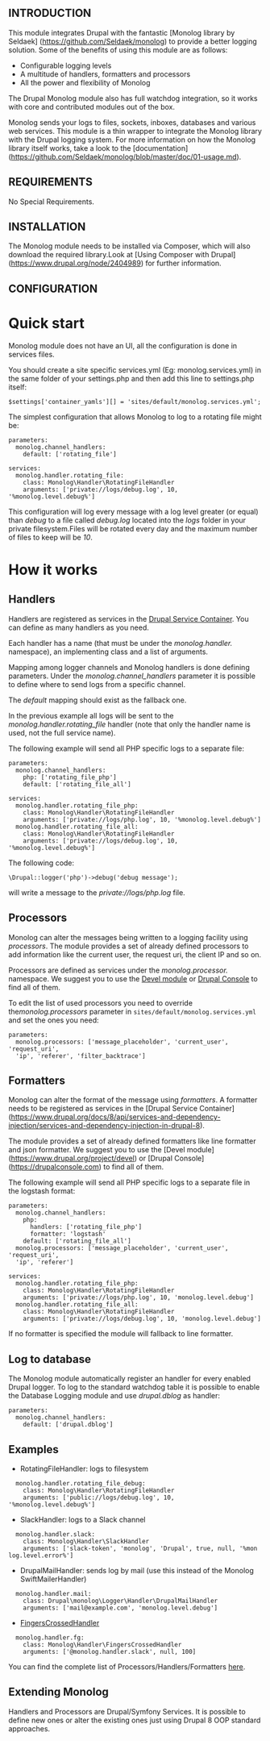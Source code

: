 INTRODUCTION
------------
This module integrates Drupal with the fantastic [Monolog library by Seldaek]
(https://github.com/Seldaek/monolog) to provide a better logging solution.
Some of the benefits of using this module are as follows:

- Configurable logging levels
- A multitude of handlers, formatters and processors
- All the power and flexibility of Monolog

The Drupal Monolog module also has full watchdog integration, so it works with
core and contributed modules out of the box.

Monolog sends your logs to files, sockets, inboxes, databases and various web
services. This module is a thin wrapper to integrate the Monolog library with
the Drupal logging system. For more information on how the Monolog library
itself works, take a look to the [documentation]
(https://github.com/Seldaek/monolog/blob/master/doc/01-usage.md).

REQUIREMENTS
------------
  No Special Requirements.

INSTALLATION
------------
The Monolog module needs to be installed via Composer, which will also download
the required library.Look at [Using Composer with Drupal]
(https://www.drupal.org/node/2404989) for further information.

CONFIGURATION
------------
Quick start
===========

Monolog module does not have an UI, all the configuration is done in services
files.

You should create a site specific services.yml (Eg: monolog.services.yml)
in the same folder of your settings.php and then add this line to settings.php
itself:

```
$settings['container_yamls'][] = 'sites/default/monolog.services.yml';
```

The simplest configuration that allows Monolog to log to a rotating file might
be:

```
parameters:
  monolog.channel_handlers:
    default: ['rotating_file']

services:
  monolog.handler.rotating_file:
    class: Monolog\Handler\RotatingFileHandler
    arguments: ['private://logs/debug.log', 10, '%monolog.level.debug%']
```

This configuration will log every message with a log level greater (or equal)
than *debug* to a file called *debug.log* located into the *logs* folder in your
private filesystem.Files will be rotated every day and the maximum number of
files to keep will be *10*.

How it works
============

Handlers
--------

Handlers are registered as services in the [Drupal Service Container](https://www.drupal.org/docs/8/api/services-and-dependency-injection/services-and-dependency-injection-in-drupal-8).
You can define as many handlers as you need.

Each handler has a name (that must be under the *monolog.handler.* namespace),
an implementing class and a list of arguments.

Mapping among logger channels and Monolog handlers is done defining parameters.
Under the *monolog.channel_handlers* parameter it is possible to define where to
send logs from a specific channel.

The *default* mapping should exist as the fallback one.

In the previous example all logs will be sent to the
*monolog.handler.rotating_file* handler (note that only the handler name is
used, not the full service name).

The following example will send all PHP specific logs to a separate file:

```
parameters:
  monolog.channel_handlers:
    php: ['rotating_file_php']
    default: ['rotating_file_all']

services:
  monolog.handler.rotating_file_php:
    class: Monolog\Handler\RotatingFileHandler
    arguments: ['private://logs/php.log', 10, '%monolog.level.debug%']
  monolog.handler.rotating_file_all:
    class: Monolog\Handler\RotatingFileHandler
    arguments: ['private://logs/debug.log', 10, '%monolog.level.debug%']
```

The following code:

```
\Drupal::logger('php')->debug('debug message');
```

will write a message to the *private://logs/php.log* file.

Processors
----------

Monolog can alter the messages being written to a logging facility using
*processors*. The module provides a set of already defined processors to add
information like the current user, the request uri, the client IP and so on.

Processors are defined as services under the *monolog.processor.* namespace.
We suggest you to use the [Devel module](https://www.drupal.org/project/devel)
or [Drupal Console](https://drupalconsole.com) to find all of them.

To edit the list of used processors you need to override the*monolog.processors*
parameter in `sites/default/monolog.services.yml` and set the ones you need:

```
parameters:
  monolog.processors: ['message_placeholder', 'current_user', 'request_uri',
  'ip', 'referer', 'filter_backtrace']

```

Formatters
----------

Monolog can alter the format of the message using *formatters*.
A formatter needs to be registered as services in the [Drupal Service Container]
(https://www.drupal.org/docs/8/api/services-and-dependency-injection/services-and-dependency-injection-in-drupal-8).

The module provides a set of already defined formatters like line formatter and
json formatter. We suggest you to use the [Devel module]
(https://www.drupal.org/project/devel) or [Drupal Console]
(https://drupalconsole.com) to find all of them.

The following example will send all PHP specific logs to a separate file in the
logstash format:

```
parameters:
  monolog.channel_handlers:
    php:
      handlers: ['rotating_file_php']
      formatter: 'logstash'
    default: ['rotating_file_all']
  monolog.processors: ['message_placeholder', 'current_user', 'request_uri',
  'ip', 'referer']

services:
  monolog.handler.rotating_file_php:
    class: Monolog\Handler\RotatingFileHandler
    arguments: ['private://logs/php.log', 10, 'monolog.level.debug']
  monolog.handler.rotating_file_all:
    class: Monolog\Handler\RotatingFileHandler
    arguments: ['private://logs/debug.log', 10, 'monolog.level.debug']
```

If no formatter is specified the module will fallback to line formatter.

Log to database
---------------

The Monolog module automatically register an handler for every enabled Drupal
logger. To log to the standard watchdog table it is possible to enable the
Database Logging module and use *drupal.dblog* as handler:

```
parameters:
  monolog.channel_handlers:
    default: ['drupal.dblog']
```

Examples
--------

* RotatingFileHandler: logs to filesystem
```
  monolog.handler.rotating_file_debug:
    class: Monolog\Handler\RotatingFileHandler
    arguments: ['public://logs/debug.log', 10, '%monolog.level.debug%']
```

* SlackHandler: logs to a Slack channel
```
  monolog.handler.slack:
    class: Monolog\Handler\SlackHandler
    arguments: ['slack-token', 'monolog', 'Drupal', true, null, '%mon
log.level.error%']

```

* DrupalMailHandler: sends log by mail (use this instead of the Monolog
  SwiftMailerHandler)

```
  monolog.handler.mail:
    class: Drupal\monolog\Logger\Handler\DrupalMailHandler
    arguments: ['mail@example.com', 'monolog.level.debug']

```

* [FingersCrossedHandler](https://github.com/Seldaek/monolog/blob/master/doc/02-handlers-formatters-processors.md#wrappers--special-handlers)
```
  monolog.handler.fg:
    class: Monolog\Handler\FingersCrossedHandler
    arguments: ['@monolog.handler.slack', null, 100]
```

You can find the complete list of Processors/Handlers/Formatters [here](https://github.com/Seldaek/monolog/blob/master/doc/02-handlers-formatters-processors.md#handlers).

Extending Monolog
--------

Handlers and Processors are Drupal/Symfony Services.
It is possible to define new ones or alter the existing ones just using Drupal 8
OOP standard approaches.
